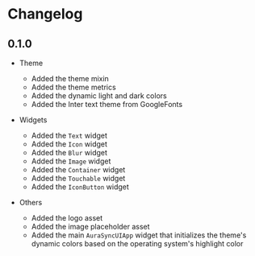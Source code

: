 # Changelog

## 0.1.0

* Theme
  * Added the theme mixin
  * Added the theme metrics
  * Added the dynamic light and dark colors
  * Added the Inter text theme from GoogleFonts

* Widgets
  * Added the `Text` widget
  * Added the `Icon` widget
  * Added the `Blur` widget
  * Added the `Image` widget
  * Added the `Container` widget
  * Added the `Touchable` widget
  * Added the `IconButton` widget

* Others
  * Added the logo asset
  * Added the image placeholder asset
  * Added the main `AuraSyncUIApp` widget that initializes the theme's dynamic
  colors based on the operating system's highlight color

